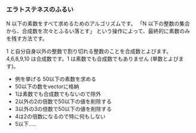 ### エラトステネスのふるい
N 以下の素数をすべて求めるためのアルゴリズムです。
「N 以下の整数の集合から、合成数を次々とふるい落とす」 という操作によって、最終的に素数のみを残す方法です。

1 と自分自身以外の整数で割り切れる整数のことを合成数とよびます。4,6,8,9,10 は合成数です。1 は素数でも合成数でもありません (単数とよびます)。

- 例を挙げる
50以下の素数を求める
- 50以下の数をvectorに格納
- 1は素数でも合成数でもないので除外
- 2以外の2の倍数で50以下の値を削除する
- 3以外の3の倍数で50以下の値を削除する
- 4は2の倍数になるので特に何もしない
- 5以下.....

